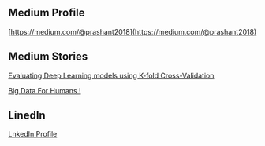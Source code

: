 ## Medium Profile
[https://medium.com/@prashant2018](https://medium.com/@prashant2018)

## Medium Stories

[Evaluating Deep Learning models using K-fold Cross-Validation](https://medium.com/@prashant2018/evaluating-deep-learning-models-using-k-fold-cross-validation-f1f14fc0b1cb)

[Big Data For Humans !](https://medium.com/@prashant2018/fun-with-big-data-76bc65a9d9fd)


## LinedIn
[LnkedIn Profile](https://www.linkedin.com/in/prashant-kumar-34ba84112/)
